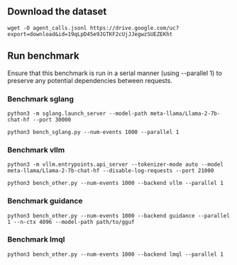 ## Download the dataset

```
wget -O agent_calls.jsonl https://drive.google.com/uc?export=download&id=19qLpD45e9JGTKF2cUjJJegwzSUEZEKht
```

## Run benchmark

Ensure that this benchmark is run in a serial manner (using --parallel 1) to preserve any potential dependencies between requests.

### Benchmark sglang
```
python3 -m sglang.launch_server --model-path meta-llama/Llama-2-7b-chat-hf --port 30000
```

```
python3 bench_sglang.py --num-events 1000 --parallel 1
```

### Benchmark vllm
```
python3 -m vllm.entrypoints.api_server --tokenizer-mode auto --model meta-llama/Llama-2-7b-chat-hf --disable-log-requests --port 21000
```

```
python3 bench_other.py --num-events 1000 --backend vllm --parallel 1
```

### Benchmark guidance
```
python3 bench_other.py --num-events 1000 --backend guidance --parallel 1 --n-ctx 4096 --model-path path/to/gguf
```

### Benchmark lmql

```
python3 bench_other.py --num-events 1000 --backend lmql --parallel 1
```
